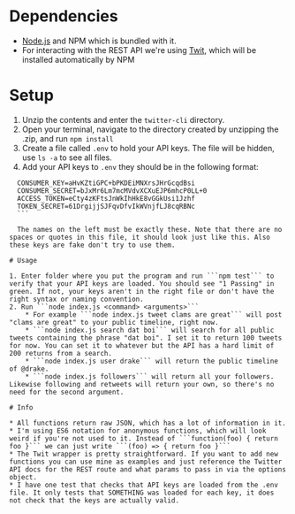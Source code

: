 
# Dependencies

  * [Node.js](https://nodejs.org/en/) and NPM which is bundled with it.
  * For interacting with the REST API we're using [Twit](https://github.com/ttezel/twit), which will be installed automatically by NPM

# Setup

  1. Unzip the contents and enter the ```twitter-cli``` directory.
  1. Open your terminal, navigate to the directory created by unzipping the .zip, and run ```npm install```
  2. Create a file called ```.env``` to hold your API keys. The file will be hidden, use ```ls -a``` to see all files.
  3. Add your API keys to ```.env``` they should be in the following format:
  ```
    CONSUMER_KEY=aHvKZtiGPC+bPKDEiMNXrsJHrGcqdBsi
    CONSUMER_SECRET=bJxMr6Lm7mcMVdvXCXuEJP6mhcP0LL+0
    ACCESS_TOKEN=eCty4zKFtsJnWkIhHkE8vGGkUsi1Jzhf
    TOKEN_SECRET=61DrgijjSJFqvDfvIkWVnjfLJ8cqRBNc
    ```

    The names on the left must be exactly these. Note that there are no spaces or quotes in this file, it should look just like this. Also these keys are fake don't try to use them.

# Usage

  1. Enter folder where you put the program and run ```npm test``` to verify that your API keys are loaded. You should see "1 Passing" in green. If not, your keys aren't in the right file or don't have the right syntax or naming convention.
  2. Run ```node index.js <command> <arguments>```
      * For example ```node index.js tweet clams are great``` will post "clams are great" to your public timeline, right now.
      * ```node index.js search dat boi``` will search for all public tweets containing the phrase "dat boi". I set it to return 100 tweets for now. You can set it to whatever but the API has a hard limit of 200 returns from a search.
      * ```node index.js user drake``` will return the public timeline of @drake.
      * ```node index.js followers``` will return all your followers. Likewise following and retweets will return your own, so there's no need for the second argument.

# Info

  * All functions return raw JSON, which has a lot of information in it.
  * I'm using ES6 notation for anonymous functions, which will look weird if you're not used to it. Instead of ```function(foo) { return foo }``` we can just write ```(foo) => { return foo }```
  * The Twit wrapper is pretty straightforward. If you want to add new functions you can use mine as examples and just reference the Twitter API docs for the REST route and what params to pass in via the options object.
  * I have one test that checks that API keys are loaded from the .env file. It only tests that SOMETHING was loaded for each key, it does not check that the keys are actually valid.
